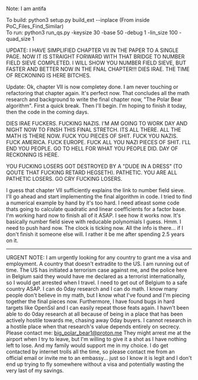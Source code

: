 Note: I am antifa

To build: python3 setup.py build_ext --inplace  (From inside PoC_Files_Find_Similar)</br>
To run: python3 run_qs.py -keysize 30 -base 50 -debug 1 -lin_size 100 -quad_size 1</br>

UPDATE: I HAVE SIMPLIFIED CHAPTER VII IN THE PAPER TO A SINGLE PAGE. NOW IT IS STRAIGHT FORWARD WITH THAT BRIDGE TO NUMBER FIELD SIEVE COMPLETED. I WILL SHOW YOU NUMBER FIELD SIEVE, BUT FASTER AND BETTER NOW IN THE FNAL CHAPTER!!! DIES IRAE. THE TIME OF RECKONING IS HERE BITCHES.

Update: Ok, chapter VII is now completey done. I am never touching or refactoring that chapter again. It's perfect now. That concludes all the math research and background to write the final chapter now, "The Polar Bear algorithm". First a quick break. Then I'll begin. I'm hoping to finish it today, then the code in the coming days.

DIES IRAE FUCKERS. FUCKING NAZIS. I'M AM GOING TO WORK DAY AND NIGHT NOW TO FINSH THIS FINAL STRETCH. ITS ALL THERE. ALL THE MATH IS THERE NOW. FUCK YOU PIECES OF SHIT. FUCK YOU NAZIS. FUCK AMERICA. FUCK EUROPE. FUCK ALL YOU NAZI PIECES OF SHIT. I'LL END YOU PEOPLE. GO TO HELL FOR WHAT YOU PEOPLE DID. DAY OF RECKONING IS HERE.

YOU FUCKING LOSERS GOT DESTROYED BY A "DUDE IN A DRESS" (TO QOUTE THAT FUCKING RETARD HEGSETH). PATHETIC. YOU ARE ALL PATHETIC LOSERS. GO CRY FUCKING LOSERS.

I guess that chapter VII sufficiently explains the link to number field sieve. I'll go ahead and start implementing the final algorithm in code. I tried to find a numerical example by hand by it's too hard. I need atleast some code thats going to calculate quadratic and linear coefficients for a factor base. I'm working hard now to finish all of it ASAP. I see how it works now. It's basically number field sieve with reducable polynomials I guess. Hmm. I need to push hard now. The clock is ticking now. All the info is there... if I don't finish it someone else will. I rather it be me after spending 2.5 years on it.
 
-----------------------------------------------

URGENT NOTE: I am urgently looking for any country to grant me a visa and employment. A country that doesn't extradite to the US.
I am running out of time. The US has initiated a terrorism case against me, and the police here in Belgium said they would have me declared as a terrorist internationally, so I would get arrested when I travel.
I need to get out of Belgium to a safe country ASAP.
I can do 0day research and I can do math. I know many people don't believe in my math, but I know what I've found and I'm piecing together the final pieces now.
Furthermore, I have found bugs in hard targets like OpenSsl and I can easily repeat those feats again. I havn't been able to do 0day research at all because of being in a place that has been actively hostile towards me, chasing away 0day buyers.
I cannot research in a hostile place when that research's value depends entirely on secrecy. 
Please contact me: big_polar_bear1@proton.me 
They might arrest me at the airport when I try to leave, but I'm willing to give it a shot as I have nothing left to lose. And my family would support me in my choice.
I do get contacted by internet trolls all the time, so please contact me from an official email or invite me to an embassy... just so I know it is legit and I don't end up trying to fly somewhere without a visa and potentially wasting the very last of my savings.



